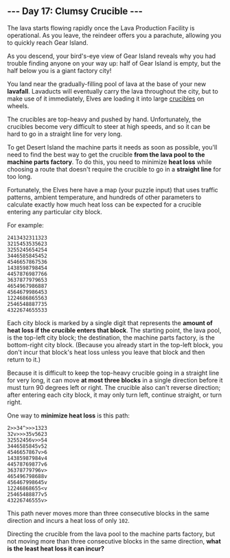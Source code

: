 ## --- Day 17: Clumsy Crucible ---
The lava starts flowing rapidly once the Lava Production Facility is operational. As you leave<!--- see you soon? -->, the reindeer offers you a parachute, allowing you to quickly reach Gear Island.
 
As you descend, your bird's-eye view of Gear Island reveals why you had trouble finding anyone on your way up: half of Gear Island is empty, but the half below you is a giant factory city!
 
You land near the gradually-filling pool of lava at the base of your new **lavafall**. Lavaducts will eventually carry the lava throughout the city, but to make use of it immediately, Elves are loading it into large [crucibles](https://en.wikipedia.org/wiki/Crucible) on wheels.
 
The crucibles are top-heavy and pushed by hand. Unfortunately, the crucibles become very difficult to steer at high speeds, and so it can be hard to go in a straight line for very long.
 
To get Desert Island the machine parts it needs as soon as possible, you'll need to find the best way to get the crucible **from the lava pool to the machine parts factory**. To do this, you need to minimize **heat loss** while choosing a route that doesn't require the crucible to go in a **straight line** for too long.
 
Fortunately, the Elves here have a map (your puzzle input) that uses traffic patterns, ambient temperature, and hundreds of other parameters to calculate exactly how much heat loss can be expected for a crucible entering any particular city block.
 
For example:
 

```
2413432311323
3215453535623
3255245654254
3446585845452
4546657867536
1438598798454
4457876987766
3637877979653
4654967986887
4564679986453
1224686865563
2546548887735
4322674655533
```

 
Each city block is marked by a single digit that represents the **amount of heat loss if the crucible enters that block**. The starting point, the lava pool, is the top-left city block; the destination, the machine parts factory, is the bottom-right city block. (Because you already start in the top-left block, you don't incur that block's heat loss unless you leave that block and then return to it.)
 
Because it is difficult to keep the top-heavy crucible going in a straight line for very long, it can move **at most three blocks** in a single direction before it must turn 90 degrees left or right. The crucible also can't reverse direction; after entering each city block, it may only turn left, continue straight, or turn right.
 
One way to **minimize heat loss** is this path:
 

```
2>>34^>>>1323
32v>>>35v5623
32552456v>>54
3446585845v52
4546657867v>6
14385987984v4
44578769877v6
36378779796v>
465496798688v
456467998645v
12246868655<v
25465488877v5
43226746555v>
```

 
This path never moves more than three consecutive blocks in the same direction and incurs a heat loss of only `102`.
 
Directing the crucible from the lava pool to the machine parts factory, but not moving more than three consecutive blocks in the same direction, **what is the least heat loss it can incur?**
 